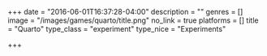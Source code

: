 +++
date = "2016-06-01T16:37:28-04:00"
description = ""
genres = []
image = "/images/games/quarto/title.png"
no_link = true
platforms = []
title = "Quarto"
type_class = "experiment"
type_nice = "Experiments"

+++

